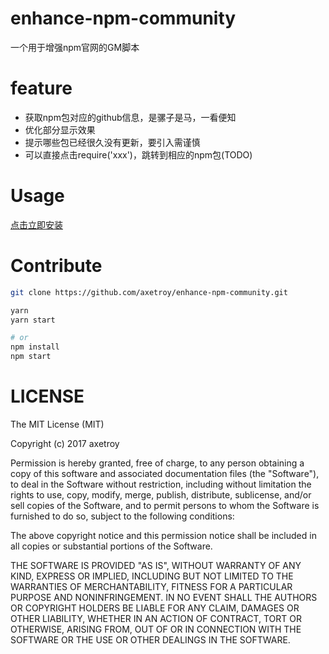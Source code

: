 # enhance-npm-community

一个用于增强npm官网的GM脚本

# feature

- 获取npm包对应的github信息，是骡子是马，一看便知
- 优化部分显示效果
- 提示哪些包已经很久没有更新，要引入需谨慎
- 可以直接点击require('xxx')，跳转到相应的npm包(TODO)

# Usage

[点击立即安装](https://github.com/axetroy/enhance-npm-community/raw/master/dist/enhance-npm-community.min.user.js)

# Contribute

```bash
git clone https://github.com/axetroy/enhance-npm-community.git

yarn
yarn start

# or 
npm install
npm start
```

# LICENSE

The MIT License (MIT)

Copyright (c) 2017 axetroy

Permission is hereby granted, free of charge, to any person obtaining a copy
of this software and associated documentation files (the "Software"), to deal
in the Software without restriction, including without limitation the rights
to use, copy, modify, merge, publish, distribute, sublicense, and/or sell
copies of the Software, and to permit persons to whom the Software is
furnished to do so, subject to the following conditions:

The above copyright notice and this permission notice shall be included in all
copies or substantial portions of the Software.

THE SOFTWARE IS PROVIDED "AS IS", WITHOUT WARRANTY OF ANY KIND, EXPRESS OR
IMPLIED, INCLUDING BUT NOT LIMITED TO THE WARRANTIES OF MERCHANTABILITY,
FITNESS FOR A PARTICULAR PURPOSE AND NONINFRINGEMENT. IN NO EVENT SHALL THE
AUTHORS OR COPYRIGHT HOLDERS BE LIABLE FOR ANY CLAIM, DAMAGES OR OTHER
LIABILITY, WHETHER IN AN ACTION OF CONTRACT, TORT OR OTHERWISE, ARISING FROM,
OUT OF OR IN CONNECTION WITH THE SOFTWARE OR THE USE OR OTHER DEALINGS IN THE
SOFTWARE.